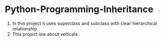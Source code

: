 # Python-Programming-Inheritance

1. In this project it uses superclass and subclass with clear hierarchical relationship.
2. This project isw about vehicals  